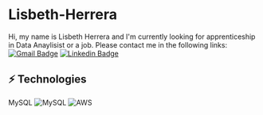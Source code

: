 # Lisbeth-Herrera
Hi, my name is Lisbeth Herrera and I'm currently looking for apprenticeship in Data Anaylisist or a job.
Please contact me in the following links:
[![Gmail Badge](https://img.shields.io/badge/-lisitahg@gmail.com-c14438?style=flat-square&logo=Gmail&logoColor=white&link=mailto:lisitahg@gmail.com)](mailto:lisitahg@gmail.com)
[![Linkedin Badge](https://img.shields.io/badge/-Lisbeth-blue?style=flat-square&logo=Linkedin&logoColor=white&link=http://www.linkedin.com/in/lisbeth-herrera-34249a69/)](https://www.linkedin.com/in/lisbeth-herrera-34249a69/)
## ⚡ Technologies
MySQL 	![MySQL](https://img.shields.io/badge/mysql-%2300f.svg?style=for-the-badge&logo=mysql&logoColor=white)
![AWS](https://img.shields.io/badge/AWS-%23FF9900.svg?style=for-the-badge&logo=amazon-aws&logoColor=white)
